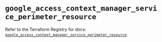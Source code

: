 # `google_access_context_manager_service_perimeter_resource`

Refer to the Terraform Registry for docs: [`google_access_context_manager_service_perimeter_resource`](https://registry.terraform.io/providers/hashicorp/google-beta/6.36.0/docs/resources/google_access_context_manager_service_perimeter_resource).
